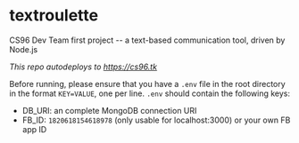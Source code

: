 # textroulette 
CS96 Dev Team first project -- a text-based communication tool, driven by Node.js

*This repo autodeploys to https://cs96.tk*

Before running, please ensure that you have a `.env` file in the root directory in the format `KEY=VALUE`, one per line. `.env` should contain the following keys:

* DB_URI: an complete MongoDB connection URI
* FB_ID: `1820618154618978` (only usable for localhost:3000) or your own FB app ID
